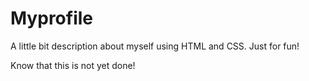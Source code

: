 # Myprofile
A little bit description about myself using HTML and CSS. Just for fun! 

Know that this is not yet done! 
